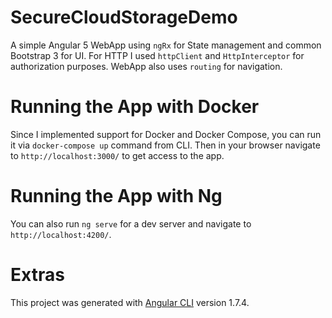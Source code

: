 # SecureCloudStorageDemo

A simple Angular 5 WebApp using `ngRx` for State management and common Bootstrap 3 for UI.
For HTTP I used `httpClient` and `HttpInterceptor` for authorization purposes.
WebApp also uses `routing` for navigation.

# Running the App with Docker
Since I implemented support for Docker and Docker Compose, you can run it via `docker-compose up` command from CLI.
Then in your browser navigate to `http://localhost:3000/` to get access to the app.

# Running the App with Ng
You can also run `ng serve` for a dev server and navigate to `http://localhost:4200/`.

# Extras
This project was generated with [Angular CLI](https://github.com/angular/angular-cli) version 1.7.4.



